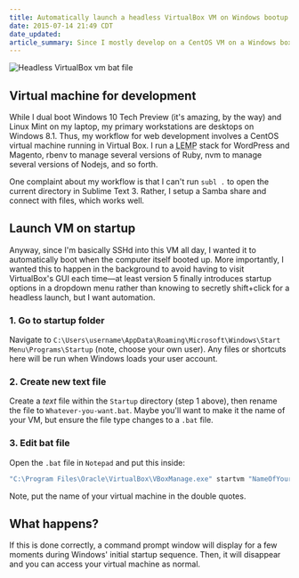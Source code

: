 ```yaml
---
title: Automatically launch a headless VirtualBox VM on Windows bootup
date: 2015-07-14 21:49 CDT
date_updated:
article_summary: Since I mostly develop on a CentOS VM on a Windows box, so this is how to launch it automatically and silently.
---
```


![Headless VirtualBox vm bat file](assets/img/articles/headless-virtualbox-vm.jpg)

## Virtual machine for development

While I dual boot Windows 10 Tech Preview (it's amazing, by the way) and Linux Mint on my laptop, my primary workstations are desktops on Windows 8.1. Thus, my workflow for web development involves a CentOS virtual machine running in Virtual Box. I run a <abbr title="Linux, Nginx, MariaDB, PHP">LEMP</abbr> stack for WordPress and Magento, rbenv to manage several versions of Ruby, nvm to manage several versions of Nodejs, and so forth.

One complaint about my workflow is that I can't run `subl .` to open the current directory in Sublime Text 3. Rather, I setup a Samba share and connect with files, which works well.

## Launch VM on startup

Anyway, since I'm basically SSHd into this VM all day, I wanted it to automatically boot when the computer itself booted up. More importantly, I wanted this to happen in the background to avoid having to visit VirtualBox's GUI each time&mdash;at least version 5 finally introduces startup options in a dropdown menu rather than knowing to secretly shift+click for a headless launch, but I want automation.

### 1. Go to startup folder

Navigate to `C:\Users\username\AppData\Roaming\Microsoft\Windows\Start Menu\Programs\Startup` (note, choose your own user). Any files or shortcuts here will be run when Windows loads your user account.

### 2. Create new text file

Create a *text* file within the `Startup` directory (step 1 above), then rename the file to `Whatever-you-want.bat`. Maybe  you'll want to make it the name of your VM, but ensure the file type changes to a `.bat` file.

### 3. Edit bat file

Open the `.bat` file in `Notepad` and put this inside:

```bat
"C:\Program Files\Oracle\VirtualBox\VBoxManage.exe" startvm "NameOfYourVM" --type "headless"
```

Note, put the name of your virtual machine in the double quotes.

## What happens?

If this is done correctly, a command prompt window will display for a few moments during Windows' initial startup sequence. Then, it will disappear and you can access your virtual machine as normal.
